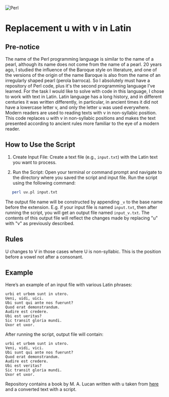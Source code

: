 ![Perl](https://img.shields.io/badge/perl-%2339457E.svg?style=for-the-badge&logo=perl&logoColor=white)

# Replacement u with v in Latin

## Pre-notice

The name of the Perl programming language is similar to the name of a pearl, although its name does not come from the name of a pearl. 20 years ago, I studied the influence of the Baroque style on literature, and one of the versions of the origin of the name Baroque is also from the name of an irregularly shaped pearl (perola barroca). So I absolutely must have a repository of Perl code, plus it's the second programming language I've learned. For the task I would like to solve with code in this language, I chose to work with text in Latin. Latin language has a long history, and in different centuries it was written differently, in particular, in ancient times it did not have a lowercase letter v, and only the letter u was used everywhere. Modern readers are used to reading texts with v in non-syllabic position. This code replaces u with v in non-syllabic positions and makes the text presented according to ancient rules more familiar to the eye of a modern reader.

## How to Use the Script

1. Create Input File: Create a text file (e.g., `input.txt`) with the Latin text you want to process.

2. Run the Script: Open your terminal or command prompt and navigate to the directory where you saved the script and input file. Run the script using the following command:

```bash
   perl uv.pl input.txt
```

The output file name will be constructed by appending `_v` to the base name before the extension. E.g. if your input file is named `input.txt`, then after running the script, you will get an output file named `input_v.txt`. The contents of this output file will reflect the changes made by replacing "u" with "v" as previously described.

## Rules

U changes to V in those cases where U is non-syllabic. This is the position before a vowel not after a consonant.

## Example

Here’s an example of an input file with various Latin phrases:

```
urbi et urbem sunt in utero.
Ueni, uidi, uici.
Ubi sunt qui ante nos fuerunt?
Quod erat demonstrandum.
Audire est credere.
Ubi est ueritas?
Sic transit gloria mundi.
Uxor et uxor.
```

After running the script, output file will contain:

```
urbi et urbem sunt in utero.
Veni, vidi, vici.
Ubi sunt qui ante nos fuerunt?
Quod erat demonstrandum.
Audire est credere.
Ubi est veritas?
Sic transit gloria mundi.
Uxor et uxor.
```

Repository contains a book by M. A. Lucan written with u taken from [here](https://www.thelatinlibrary.com/lucan/lucan2.shtml) and a converted text with a script.
